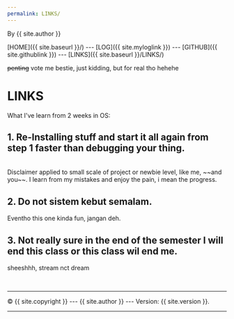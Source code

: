 ```yaml
---
permalink: LINKS/
---
```


By {{ site.author }}

[HOME]({{ site.baseurl }}/) --- [LOG]({{ site.myloglink }}) --- [GITHUB]({{ site.githublink }}) --- [LINKS]({{ site.baseurl }}/LINKS/)

~~penting~~ vote me bestie, just kidding, but for real tho hehehe

# LINKS

What I've learn from 2 weeks in OS:
<br>

## 1. Re-Installing stuff and start it all again from step 1 faster than debugging your thing.
<br>
Disclaimer applied to small scale of project or newbie level, like me, ~~and you~~.
I learn from my mistakes and enjoy the pain, i mean the progress.

## 2. Do not sistem kebut semalam.
Eventho this one kinda fun, jangan deh.

## 3. Not really sure in the end of the semester I will end this class or this class wil end me.
sheeshhh, stream nct dream

<br>
<hr>
&copy; {{ site.copyright }} --- {{ site.author }} --- Version: {{ site.version }}.
<hr>
<br>
